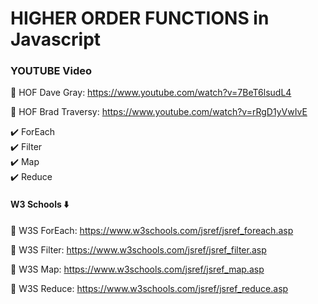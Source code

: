 # HIGHER ORDER FUNCTIONS in Javascript

### YOUTUBE Video

🚀 HOF Dave Gray: https://www.youtube.com/watch?v=7BeT6lsudL4

🚀 HOF Brad Traversy: https://www.youtube.com/watch?v=rRgD1yVwIvE

✔️ ForEach <br>
✔️ Filter <br>
✔️ Map <br>
✔️ Reduce <br>

#### W3 Schools ⬇️

🚀 W3S ForEach: https://www.w3schools.com/jsref/jsref_foreach.asp

🚀 W3S Filter: https://www.w3schools.com/jsref/jsref_filter.asp

🚀 W3S Map: https://www.w3schools.com/jsref/jsref_map.asp

🚀 W3S Reduce: https://www.w3schools.com/jsref/jsref_reduce.asp




